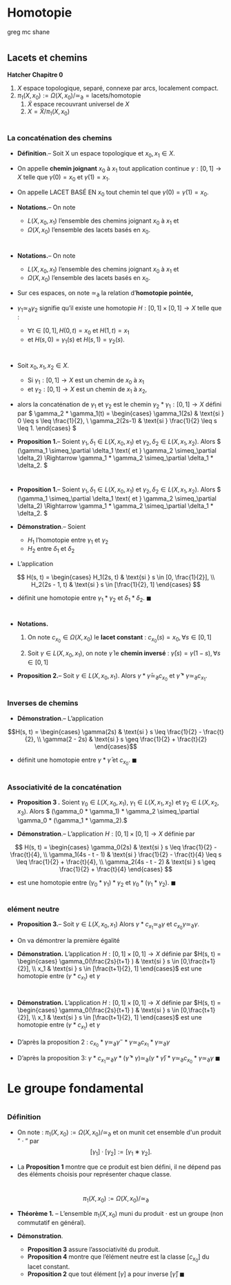 <!--
theme: gaia
class: gaia lead
headingDivider: 1
paginate: true
header: UGA 2025
footer: 
backgroundImage: linear-gradient(-20deg, rgba(0, 0, 0, 0.6), transparent)
_paginate: false
_header: ''
_footer: ''

style: |
  @keyframes marp-outgoing-transition-vertical-scroll {
    from { transform: translateY(0%); }
    to { transform: translateY(-100%); }
  }
  @keyframes marp-incoming-transition-vertical-scroll {
    from { transform: translateY(100%); }
    to { transform: translateY(0%); }
  }

  @keyframes marp-outgoing-transition-vflip {
    0% { animation-timing-function: ease-in; }
    50% {
      transform: perspective(100vw) translateZ(-100vw) rotateX(-90deg);
      opacity: 0.5;
      animation-timing-function: step-end;
    }
    100% { opacity: 0; }
  }
  @keyframes marp-incoming-transition-vflip {
    0% {
      animation-timing-function: step-start;
      opacity: 0;
    }
    50% {
      transform: perspective(100vw) translateZ(-100vw) rotateX(90deg);
      opacity: 0.5;
      animation-timing-function: ease-out;
    }
  }

  header, footer { text-align: center; color: currentcolor; }
  section.small-code pre { font-size: 68%; }

-->



# Homotopie
<!-- _transition: glow -->
greg mc shane

# 

## Lacets et chemins

**Hatcher Chapitre 0**

1. $X$ espace topologique, separé,  connexe par arcs, localement compact.
1. $\pi_1(X, x_0) := \Omega(X, x_0)/ \simeq_\partial = 
\text{lacets}/\text{homotopie}$
    1. $\tilde{X}$ espace recouvrant universel de $X$
    1. $X = \tilde{X}/\pi_1(X, x_0)$


#


### La concaténation des chemins
- **Définition**.– Soit X un espace topologique et $x_0, x_1 \in X$. 
- On appelle **chemin joignant** $x_0$ à $x_1$ tout application continue 
$\gamma : [0, 1] \to X$ telle que $\gamma(0) = x_0$ et $\gamma(1) = x_1$.
- On appelle LACET BASÉ EN $x_0$ tout chemin tel que
$\gamma(0) = \gamma(1) = x_0$.

- **Notations.**– On note
    - $L(X, x_0, x_1)$ l’ensemble des chemins joignant $x_0$ à $x_1$ et
    - $\Omega(X, x_0)$ l’ensemble des lacets basés en $x_0$.


#

- **Notations.**– On note
    - $L(X, x_0, x_1)$ l’ensemble des chemins joignant $x_0$ à $x_1$ et
    - $\Omega(X, x_0)$ l’ensemble des lacets basés en $x_0$.

- Sur ces espaces, on note $\simeq_\partial$ la relation d’**homotopie pointée,** 
- $\gamma_1 \simeq_\partial \gamma_2$ signifie qu’il existe une homotopie $H : [0, 1] \times [0, 1] \to X$ telle que :
    - $\forall t \in [0, 1], H(0, t) = x_0$ et $H(1, t) = x_1$
    - et $H(s, 0) = \gamma_1(s)$ et $H(s, 1) = \gamma_2(s)$.



#

- Soit $x_0, x_1, x_2 \in X$. 
    - Si $\gamma_1 : [0, 1] \to X$ est un chemin de $x_0$ à $x_1$ 
    - et $\gamma_2 : [0, 1] \to X$ est un chemin de $x_1$ à $x_2$,
- alors la concaténation de $\gamma_1$ et $\gamma_2$ est 
le chemin $\gamma_2 * \gamma_1 : [0, 1] \to X$ défini par
$
\gamma_2 * \gamma_1(t) = \begin{cases}
\gamma_1(2s) & \text{si } 0 \leq s \leq \frac{1}{2}, \\
\gamma_2(2s-1) & \text{si } \frac{1}{2} \leq s \leq 1.
\end{cases}
$

- **Proposition 1.**– Soient 
$\gamma_1, \delta_1 \in L(X, x_0, x_1)$ et $\gamma_2, \delta_2 \in L(X, x_1, x_2)$. 
Alors $
(\gamma_1 \simeq_\partial \delta_1 \text{ et } \gamma_2 \simeq_\partial \delta_2) \Rightarrow \gamma_1 * \gamma_2 \simeq_\partial \delta_1 * \delta_2.
$

#

- **Proposition 1.**– Soient 
$\gamma_1, \delta_1 \in L(X, x_0, x_1)$ et $\gamma_2, \delta_2 \in L(X, x_1, x_2)$. 
Alors $
(\gamma_1 \simeq_\partial \delta_1 \text{ et } \gamma_2 \simeq_\partial \delta_2) \Rightarrow \gamma_1 * \gamma_2 \simeq_\partial \delta_1 * \delta_2.
$

- **Démonstration**.– Soient 
    - $H_1$  l’homotopie entre $\gamma_1$ et $\gamma_2$ 
    - $H_2$  entre $\delta_1$ et $\delta_2$
- L’application

$$
H(s, t) = \begin{cases}
H_1(2s, t) & \text{si } s \in [0, \frac{1}{2}], \\
H_2(2s - 1, t) & \text{si } s \in [\frac{1}{2}, 1]
\end{cases}
$$

- définit une homotopie entre $\gamma_1 * \gamma_2$ et $\delta_1 *  \delta_2$. $\blacksquare$

#


- **Notations.** 
    1. On note $c_{x_0} \in \Omega(X, x_0)$ le **lacet constant** :
$c_{x_0}(s) = x_0,\,\forall s \in [0, 1]$

    2.  Soit $\gamma \in L(X, x_0, x_1)$, on note $\bar{\gamma}$ le **chemin inversé** :
$\bar{\gamma}(s) = \gamma(1 - s),\,\forall s \in [0, 1]$

- **Proposition 2.**– Soit $\gamma \in L(X, x_0, x_1)$. 
Alors $\gamma * \bar{\gamma} \simeq_\partial c_{x_0} \text{ et } \bar{\gamma} * \gamma \simeq_\partial c_{x_1}.$

#

### Inverses de chemins




- **Démonstration**.– L’application 

$$H(s, t) = \begin{cases}
\gamma(2s) & \text{si } s \leq \frac{1}{2} - \frac{t}{2}, \\
\gamma(2 - 2s) & \text{si } s \geq \frac{1}{2} + \frac{t}{2}
\end{cases}$$

- définit une homotopie entre $\gamma * \bar{\gamma}$ et $c_{x_0}$. $\blacksquare$

#

### Associativité de la concaténation

- **Proposition 3 .** Soient 
$\gamma_0 \in L(X, x_0, x_1)$, $\gamma_1 \in L(X, x_1, x_2)$ et
$\gamma_2 \in L(X, x_2, x_3)$. 
Alors $
(\gamma_0 * \gamma_1) * \gamma_2 \simeq_\partial \gamma_0 * (\gamma_1 * \gamma_2).$

- **Démonstration**.– L’application $H: [0, 1] \times [0, 1] \to X$ définie par

$$
H(s, t) = \begin{cases}
\gamma_0(2s) & \text{si } s \leq \frac{1}{2} - \frac{t}{4}, \\
\gamma_1(4s - t - 1) & \text{si } \frac{1}{2} - \frac{t}{4} \leq s
\leq \frac{1}{2} + \frac{t}{4}, \\
\gamma_2(4s - t - 2) & \text{si } s \geq \frac{1}{2} + \frac{t}{4}
\end{cases}
$$
- est une homotopie entre $(\gamma_0 * \gamma_1) * \gamma_2$ et $\gamma_0 * (\gamma_1 * \gamma_2)$. $\blacksquare$

#

### elément neutre

- **Proposition 3.**– Soit $\gamma \in L(X, x_0, x_1)$ 
Alors $\gamma * c_{x_1} \simeq_\partial \gamma \text{ et } c_{x_0} \gamma \simeq_\partial \gamma.$

- On va démontrer la première égalité
<!-- l’autre étant similaire. -->

- **Démonstration.** L’application $H: [0, 1] \times [0, 1] \to X$ définie par 
$H(s, t) = \begin{cases}
\gamma_0(\frac{2s}{t+1}
) & \text{si } s \in [0,\frac{t+1}{2}], \\
x_1 & \text{si } s \in [\frac{t+1}{2}, 1]
\end{cases}$
est une homotopie entre $(\gamma * c_{x_1})$ et $\gamma$

#

- **Démonstration.** L’application $H: [0, 1] \times [0, 1] \to X$ définie par 
$H(s, t) = \begin{cases}
\gamma_0(\frac{2s}{t+1}
) & \text{si } s \in [0,\frac{t+1}{2}], \\
x_1 & \text{si } s \in [\frac{t+1}{2}, 1]
\end{cases}$
est une homotopie entre $(\gamma * c_{x_1})$ et $\gamma$

- D’après la proposition 2 :
$c_{x_0} * \gamma \simeq_\partial \gamma^- * \gamma
\simeq_\partial c_{x_1} * \gamma \simeq_\partial \gamma$

- D’après la proposition 3:
$\gamma * c_{x_1} 
\simeq_\partial \gamma *( {\bar{\gamma}*\gamma}) 
\simeq_\partial (\gamma * {\bar{\gamma})*\gamma} 
\simeq_\partial  c_{x_0} * \gamma \simeq_\partial \gamma$
$\blacksquare$


# Le groupe fondamental

#

###  Définition

- On note : $\pi_1(X, x_0) := \Omega(X, x_0)/ \simeq_\partial$
et on munit cet ensemble d'un produit ” · ” par
$$[γ_1] \cdot [γ_2] := [γ_1 ∗ γ_2].$$

-  La **Proposition 1** montre que ce produit est bien défini, il
ne dépend pas des éléments choisis pour représenter
chaque classe.

#

$$\pi_1(X, x_0) := \Omega(X, x_0)/ \simeq_\partial$$

- **Théorème 1.** – L’ensemble $\pi_1(X, x_0)$ muni du produit $\cdot$ est un groupe (non commutatif en général).

- **Démonstration**. 
    - **Proposition 3** assure l’associativité du produit.
    - **Proposition 4** montre que l’élément neutre est la classe $[c_{x_0}]$ du lacet constant. 
    -  **Proposition 2** que tout élément $[γ]$ a pour inverse $[\bar{γ}]$ 
    $\blacksquare$



